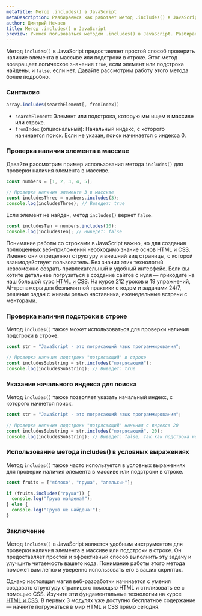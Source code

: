 ```yaml
---
metaTitle: Метод .includes() в JavaScript
metaDescription: Разбираемся как работает метод .includes() в JavaScript
author: Дмитрий Нечаев
title: Метод .includes() в JavaScript
preview: Учимся пользоваться методом .includes() в JavaScript. Разбираем примеры использования
---
```


Метод `includes()` в JavaScript предоставляет простой способ проверить наличие элемента в массиве или подстроки в строке. Этот метод возвращает логическое значение `true`, если элемент или подстрока найдены, и `false`, если нет. Давайте рассмотрим работу этого метода более подробно.

### Синтаксис

```jsx
array.includes(searchElement[, fromIndex])

```

- `searchElement`: Элемент или подстрока, которую мы ищем в массиве или строке.
- `fromIndex` (опциональный): Начальный индекс, с которого начинается поиск. Если не указан, поиск начинается с индекса 0.

### Проверка наличия элемента в массиве

Давайте рассмотрим пример использования метода `includes()` для проверки наличия элемента в массиве.

```jsx
const numbers = [1, 2, 3, 4, 5];

// Проверка наличия элемента 3 в массиве
const includesThree = numbers.includes(3);
console.log(includesThree); // Выведет: true

```

Если элемент не найден, метод `includes()` вернет `false`.

```jsx
const includesTen = numbers.includes(10);
console.log(includesTen); // Выведет: false

```

Понимание работы со строками в JavaScript важно, но для создания полноценных веб-приложений необходимо знание основ HTML и CSS. Именно они определяют структуру и внешний вид страницы, с которой взаимодействует пользователь. Без знания этих технологий невозможно создать привлекательный и удобный интерфейс. Если вы хотите детальнее погрузиться в создание сайтов с нуля — приходите на наш большой курс [HTML и CSS](https://purpleschool.ru/course/html-css?utm_source=knowledgebase&utm_medium=text&utm_campaign=metod-.includes()-v-javascript). На курсе 212 уроков и 19 упражнений, AI-тренажеры для безлимитной практики с кодом и задачами 24/7, решение задач с живым ревью наставника, еженедельные встречи с менторами.

### Проверка наличия подстроки в строке

Метод `includes()` также может использоваться для проверки наличия подстроки в строке.

```jsx
const str = "JavaScript - это потрясающий язык программирования";

// Проверка наличия подстроки "потрясающий" в строке
const includesSubstring = str.includes("потрясающий");
console.log(includesSubstring); // Выведет: true

```

### Указание начального индекса для поиска

Метод `includes()` также позволяет указать начальный индекс, с которого начнется поиск.

```jsx
const str = "JavaScript - это потрясающий язык программирования";

// Проверка наличия подстроки "потрясающий" начиная с индекса 20
const includesSubstring = str.includes("потрясающий", 20);
console.log(includesSubstring); // Выведет: false, так как подстрока не найдена после индекса 20

```

### Использование метода includes() в условных выражениях

Метод `includes()` также часто используется в условных выражениях для проверки наличия элемента в массиве или подстроки в строке.

```jsx
const fruits = ["яблоко", "груша", "апельсин"];

if (fruits.includes("груша")) {
  console.log("Груша найдена!");
} else {
  console.log("Груша не найдена!");
}

```

### Заключение

Метод `includes()` в JavaScript является удобным инструментом для проверки наличия элемента в массиве или подстроки в строке. Он предоставляет простой и эффективный способ выполнить эту задачу и улучшить читаемость вашего кода. Понимание работы этого метода поможет вам легко и уверенно использовать его в ваших скриптах.

Однако настоящая магия веб-разработки начинается с умения создавать структуру страницы с помощью HTML и стилизовать ее с помощью CSS. Изучите эти фундаментальные технологии на курсе [HTML и CSS](https://purpleschool.ru/course/html-css?utm_source=knowledgebase&utm_medium=text&utm_campaign=metod-.includes()-v-javascript). В первых 3 модулях уже доступно бесплатное содержание — начните погружаться в мир HTML и CSS прямо сегодня.
